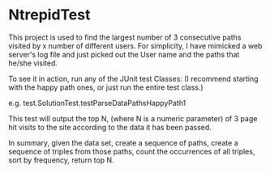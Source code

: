 # NtrepidTest
This project is used to find the largest number of 3 consecutive paths visited by x number of different users.
For simplicity, I have mimicked a web server's log file and just picked out the User name and the paths that he/she visited.

To see it in action, run any of the JUnit test Classes: (I recommend starting with the happy path ones, or just run the entire test class.)

e.g. test.SolutionTest.testParseDataPathsHappyPath1

This test will output the top N, (where N is a numeric parameter) of 3 page hit visits to the site according to the data it has been passed.

In summary, given the data set, create a sequence of paths, create a sequence of triples from those paths, count the occurrences
 of all triples, sort by frequency, return top N.
